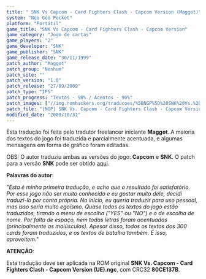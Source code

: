 ```yaml
---
title: " SNK Vs Capcom - Card Fighters Clash - Capcom Version (Maggot)"
system: "Neo Geo Pocket"
platform: "Portátil"
game_title: "SNK Vs Capcom - Card Fighters Clash - Capcom Version"
game_category: "Jogo de cartas"
game_players: "2"
game_developer: "SNK"
game_publisher: "SNK"
game_release_date: "30/11/1999"
patch_author: "Maggot"
patch_group: "Nenhum"
patch_site: ""
patch_version: "1.0"
patch_release: "27/09/2009"
patch_type: "IPS"
patch_progress: "Textos - 98% / Acentos - 90%"
patch_images: ["//img.romhackers.org/traducoes/%5BNGP%5D%20SNK%20Vs.%20Capcom%20-%20Card%20Fighters%20Clash%20-%20Capcom%20Version%20-%20Maggot%20-%201.png","//img.romhackers.org/traducoes/%5BNGP%5D%20SNK%20Vs.%20Capcom%20-%20Card%20Fighters%20Clash%20-%20Capcom%20Version%20-%20Maggot%20-%202.png","//img.romhackers.org/traducoes/%5BNGP%5D%20SNK%20Vs.%20Capcom%20-%20Card%20Fighters%20Clash%20-%20Capcom%20Version%20-%20Maggot%20-%203.png"]
patch_file: "[NGP] SNK Vs. Capcom - Card Fighters Clash - Capcom Version (UE) [T-BR] [T-Maggot G-Nenhum] [V-1.0 A-2009].zip"
modified_date: "2009/10/31"
---
```

Esta tradução foi feita pelo tradutor freelancer iniciante <b>Maggot</b>. A maioria dos textos do jogo foi traduzida e parcialmente acentuada, e algumas mensagens em forma de gráfico foram editadas.

OBS: O autor traduziu ambas as versões do jogo: <b>Capcom</b> e <b>SNK</b>. O patch para a versão <b>SNK</b> pode ser obtido <a href="https://romhackers.org/traducoes/portatil/neo-geo-pocket/snk-vs-capcom-card-fighters-clash-snk-version-maggot/">aqui</a>.

<b>Palavras do autor</b>:

<i>"Esta é minha primeira tradução, e acho que o resultado foi satisfatório. Por esse jogo não ser muito conhecido e eu gostar muito dele, decidi traduzi-lo por conta própria. No início, eu queria traduzir para uso pessoal, mas isso seria muito egoísmo. Quase todos os textos do jogo estão traduzidos, tirando o menu de escolha ("YES" ou "NO") e o de escolha de nome. Por falta de espaço, nem todas letras foram acentuadas (principalmente as  maiúsculas). Apesar disso, todos os textos dos 300 cards foram traduzidos, e os textos de batalha também. É isso, aproveitem."</i>

<b>ATENÇÃO</b>:

Esta tradução deve ser aplicada na ROM original <b>SNK Vs. Capcom - Card Fighters Clash - Capcom Version (UE).ngc</b>, com CRC32 <b>80CE137B</b>.
